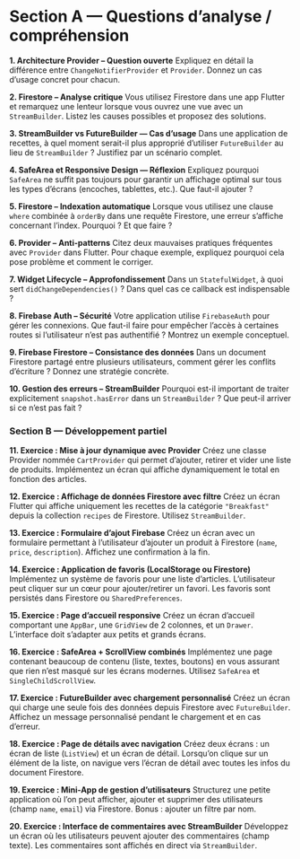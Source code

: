 #  **Section A — Questions d’analyse / compréhension**



**1. Architecture Provider – Question ouverte**
Expliquez en détail la différence entre `ChangeNotifierProvider` et `Provider`. Donnez un cas d’usage concret pour chacun.



**2. Firestore – Analyse critique**
Vous utilisez Firestore dans une app Flutter et remarquez une lenteur lorsque vous ouvrez une vue avec un `StreamBuilder`. Listez les causes possibles et proposez des solutions.



**3. StreamBuilder vs FutureBuilder — Cas d’usage**
Dans une application de recettes, à quel moment serait-il plus approprié d’utiliser `FutureBuilder` au lieu de `StreamBuilder` ? Justifiez par un scénario complet.



**4. SafeArea et Responsive Design — Réflexion**
Expliquez pourquoi `SafeArea` ne suffit pas toujours pour garantir un affichage optimal sur tous les types d’écrans (encoches, tablettes, etc.). Que faut-il ajouter ?



**5. Firestore – Indexation automatique**
Lorsque vous utilisez une clause `where` combinée à `orderBy` dans une requête Firestore, une erreur s’affiche concernant l’index. Pourquoi ? Et que faire ?



**6. Provider – Anti-patterns**
Citez deux mauvaises pratiques fréquentes avec `Provider` dans Flutter. Pour chaque exemple, expliquez pourquoi cela pose problème et comment le corriger.



**7. Widget Lifecycle – Approfondissement**
Dans un `StatefulWidget`, à quoi sert `didChangeDependencies()` ? Dans quel cas ce callback est indispensable ?



**8. Firebase Auth – Sécurité**
Votre application utilise `FirebaseAuth` pour gérer les connexions. Que faut-il faire pour empêcher l’accès à certaines routes si l’utilisateur n’est pas authentifié ? Montrez un exemple conceptuel.



**9. Firebase Firestore – Consistance des données**
Dans un document Firestore partagé entre plusieurs utilisateurs, comment gérer les conflits d’écriture ? Donnez une stratégie concrète.



**10. Gestion des erreurs – StreamBuilder**
Pourquoi est-il important de traiter explicitement `snapshot.hasError` dans un `StreamBuilder` ? Que peut-il arriver si ce n’est pas fait ?



###  **Section B — Développement partiel**



**11. Exercice : Mise à jour dynamique avec Provider**
Créez une classe Provider nommée `CartProvider` qui permet d’ajouter, retirer et vider une liste de produits. Implémentez un écran qui affiche dynamiquement le total en fonction des articles.



**12. Exercice : Affichage de données Firestore avec filtre**
Créez un écran Flutter qui affiche uniquement les recettes de la catégorie `"Breakfast"` depuis la collection `recipes` de Firestore. Utilisez `StreamBuilder`.



**13. Exercice : Formulaire d’ajout Firebase**
Créez un écran avec un formulaire permettant à l’utilisateur d’ajouter un produit à Firestore (`name`, `price`, `description`). Affichez une confirmation à la fin.



**14. Exercice : Application de favoris (LocalStorage ou Firestore)**
Implémentez un système de favoris pour une liste d’articles. L’utilisateur peut cliquer sur un cœur pour ajouter/retirer un favori. Les favoris sont persistés dans Firestore ou `SharedPreferences`.



**15. Exercice : Page d’accueil responsive**
Créez un écran d’accueil comportant une `AppBar`, une `GridView` de 2 colonnes, et un `Drawer`. L’interface doit s’adapter aux petits et grands écrans.



**16. Exercice : SafeArea + ScrollView combinés**
Implémentez une page contenant beaucoup de contenu (liste, textes, boutons) en vous assurant que rien n’est masqué sur les écrans modernes. Utilisez `SafeArea` et `SingleChildScrollView`.



**17. Exercice : FutureBuilder avec chargement personnalisé**
Créez un écran qui charge une seule fois des données depuis Firestore avec `FutureBuilder`. Affichez un message personnalisé pendant le chargement et en cas d’erreur.



**18. Exercice : Page de détails avec navigation**
Créez deux écrans : un écran de liste (`ListView`) et un écran de détail. Lorsqu’on clique sur un élément de la liste, on navigue vers l’écran de détail avec toutes les infos du document Firestore.



**19. Exercice : Mini-App de gestion d’utilisateurs**
Structurez une petite application où l’on peut afficher, ajouter et supprimer des utilisateurs (champ `name`, `email`) via Firestore. Bonus : ajouter un filtre par nom.



**20. Exercice : Interface de commentaires avec StreamBuilder**
Développez un écran où les utilisateurs peuvent ajouter des commentaires (champ texte). Les commentaires sont affichés en direct via `StreamBuilder`.

